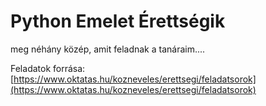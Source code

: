 # Python Emelet Érettségik
meg néhány közép, amit feladnak a tanáraim....

Feladatok forrása: [https://www.oktatas.hu/kozneveles/erettsegi/feladatsorok](https://www.oktatas.hu/kozneveles/erettsegi/feladatsorok)